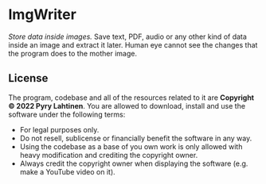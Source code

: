 # ImgWriter
<!-- Copyright (c) 2022 Pyry Lahtinen -->

*Store data inside images.* Save text, PDF, audio or any other kind of data inside an image and extract it later. Human eye cannot see the changes that the program does to the mother image.

## License
The program, codebase and all of the resources related to it are **Copyright &copy; 2022 Pyry Lahtinen**. You are allowed to download, install and use the software under the following terms:

* For legal purposes only.
* Do not resell, sublicense or financially benefit the software in any way.
* Using the codebase as a base of you own work is only allowed with heavy modification and crediting the copyright owner.
* Always credit the copyright owner when displaying the software (e.g. make a YouTube video on it).
